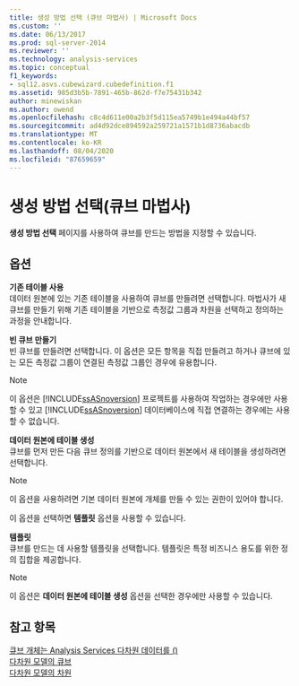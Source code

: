 ```yaml
---
title: 생성 방법 선택 (큐브 마법사) | Microsoft Docs
ms.custom: ''
ms.date: 06/13/2017
ms.prod: sql-server-2014
ms.reviewer: ''
ms.technology: analysis-services
ms.topic: conceptual
f1_keywords:
- sql12.asvs.cubewizard.cubedefinition.f1
ms.assetid: 985d3b5b-7891-465b-862d-f7e75431b342
author: minewiskan
ms.author: owend
ms.openlocfilehash: c8c4d611e00a2b3f5d115ea5749b1e494a44bf57
ms.sourcegitcommit: ad4d92dce894592a259721a1571b1d8736abacdb
ms.translationtype: MT
ms.contentlocale: ko-KR
ms.lasthandoff: 08/04/2020
ms.locfileid: "87659659"
---
```

# <a name="select-creation-method-cube-wizard"></a>생성 방법 선택(큐브 마법사)
  **생성 방법 선택** 페이지를 사용하여 큐브를 만드는 방법을 지정할 수 있습니다.  
  
## <a name="options"></a>옵션  
 **기존 테이블 사용**  
 데이터 원본에 있는 기존 테이블을 사용하여 큐브를 만들려면 선택합니다. 마법사가 새 큐브를 만들기 위해 기존 테이블을 기반으로 측정값 그룹과 차원을 선택하고 정의하는 과정을 안내합니다.  
  
 **빈 큐브 만들기**  
 빈 큐브를 만들려면 선택합니다. 이 옵션은 모든 항목을 직접 만들려고 하거나 큐브에 있는 모든 측정값 그룹이 연결된 측정값 그룹인 경우에 유용합니다.  
  
> [!NOTE]  
>  이 옵션은 [!INCLUDE[ssASnoversion](../includes/ssasnoversion-md.md)] 프로젝트를 사용하여 작업하는 경우에만 사용할 수 있고 [!INCLUDE[ssASnoversion](../includes/ssasnoversion-md.md)] 데이터베이스에 직접 연결하는 경우에는 사용할 수 없습니다.  
  
 **데이터 원본에 테이블 생성**  
 큐브를 먼저 만든 다음 큐브 정의를 기반으로 데이터 원본에서 새 테이블을 생성하려면 선택합니다.  
  
> [!NOTE]  
>  이 옵션을 사용하려면 기본 데이터 원본에 개체를 만들 수 있는 권한이 있어야 합니다.  
  
 이 옵션을 선택하면 **템플릿** 옵션을 사용할 수 있습니다.  
  
 **템플릿**  
 큐브를 만드는 데 사용할 템플릿을 선택합니다. 템플릿은 특정 비즈니스 용도를 위한 정의 집합을 제공합니다.  
  
> [!NOTE]  
>  이 옵션은 **데이터 원본에 테이블 생성** 옵션을 선택한 경우에만 사용할 수 있습니다.  
  
## <a name="see-also"></a>참고 항목  
 [큐브 개체는 Analysis Services 다차원 데이터를 &#40;&#41;](multidimensional-models-olap-logical-cube-objects/cube-objects-analysis-services-multidimensional-data.md)   
 [다차원 모델의 큐브](multidimensional-models/cubes-in-multidimensional-models.md)   
 [다차원 모델의 차원](multidimensional-models/dimensions-in-multidimensional-models.md)  
  
  
